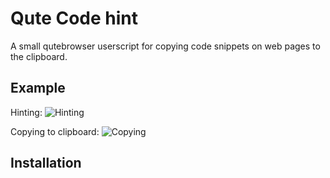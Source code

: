 # Qute Code hint

A small qutebrowser userscript for copying code snippets on web pages to the clipboard.

## Example

Hinting:
![Hinting](https://i.imgur.com/5IBpFfO.png)

Copying to clipboard:
![Copying](https://i.imgur.com/ys9tjpt.png)

## Installation
